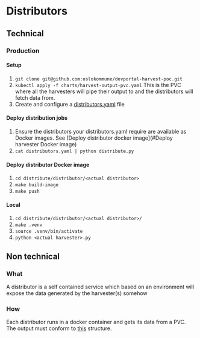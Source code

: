 # Distributors

## Technical

### Production

#### Setup
1. `git clone git@github.com:oslokommune/devportal-harvest-poc.git`
2. `kubectl apply -f charts/harvest-output-pvc.yaml` This is the PVC where all
	 the harvesters will pipe their output to and the distributors will fetch data
	 from.
3. Create and configure a [distributors.yaml](https://github.com/oslokommune/devportal-harvest-poc/blob/master/distribute/templates/distributors_template.yaml) file

#### Deploy distribution jobs
1. Ensure the distributors your distributors.yaml require are available as Docker images.
	 See [Deploy distributor docker image](#Deploy harvester Docker image)
2. `cat distributors.yaml | python distribute.py`

#### Deploy distributor Docker image
1. `cd distribute/distributor/<actual distributor>`
2. `make build-image`
3. `make push`

#### Local
1. `cd distribute/distributor/<actual distributor>/`
2. `make .venv`
3. `source .venv/bin/activate`
4. `python <actual harvester>.py`

## Non technical

### What

A distributor is a self contained service which based on an environment will expose the data generated by the harvester(s) somehow

### How

Each distributor runs in a docker container and gets its data from a
PVC. The output must conform to
[this](https://github.com/oslokommune/devportal-harvest-poc/blob/master/docs/standard_json.json) structure.
